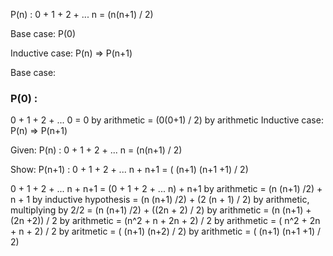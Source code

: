 P(n) : 0 + 1 + 2 + ... n = (n(n+1) / 2)

Base case: P(0)

Inductive case: P(n) => P(n+1)

Base case:

### P(0) :

  0 + 1 + 2 + ... 0 
= 0
  by arithmetic
= (0(0+1) / 2)
  by arithmetic
Inductive case: P(n) => P(n+1)

Given: P(n) : 0 + 1 + 2 + ... n = (n(n+1) / 2)

Show: P(n+1) : 0 + 1 + 2 + ... n + n+1 = ( (n+1) (n+1 +1) / 2)

  0 + 1 + 2 + ... n + n+1 
= (0 + 1 + 2 + ... n) + n+1
  by arithmetic
= (n (n+1) /2) + n + 1
  by inductive hypothesis
= (n (n+1) /2) + (2 (n + 1) / 2)
  by arithmetic, multiplying by 2/2
= (n (n+1) /2) + ((2n + 2) / 2)
  by arithmetic
= (n (n+1)  +  (2n +2)) / 2
  by arithmetic
= (n^2 + n + 2n + 2) / 2
  by arithmetic 
= ( n^2 + 2n  + n + 2) / 2
  by aritmetic
= ( (n+1) (n+2) / 2)
  by arithmetic
= ( (n+1) (n+1 +1) / 2)